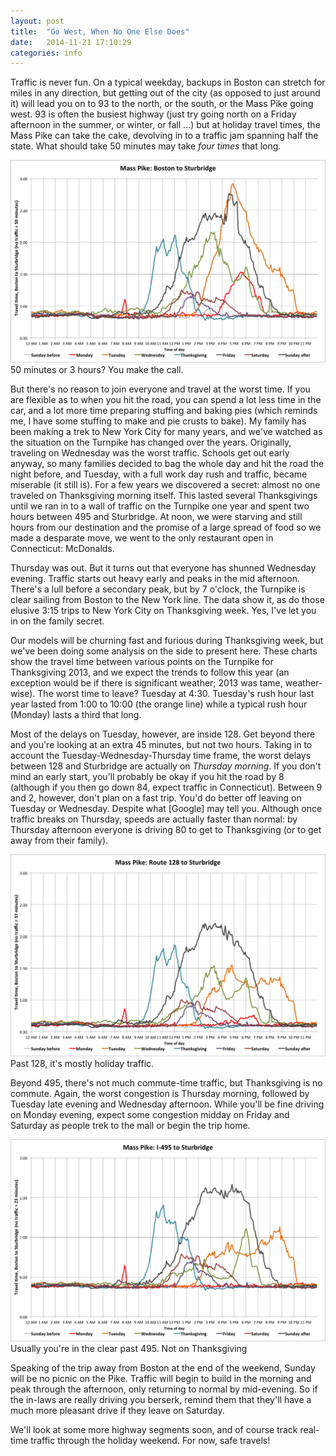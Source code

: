```yaml
---
layout: post
title:  "Go West, When No One Else Does"
date:   2014-11-21 17:10:29
categories: info
---
```


Traffic is never fun. On a typical weekday, backups in Boston can stretch for miles in any direction, but getting out of the city (as opposed to just around it) will lead you on to 93 to the north, or the south, or the Mass Pike going west. 93 is often the busiest highway (just try going north on a Friday afternoon in the summer, or winter, or fall …) but at holiday travel times, the Mass Pike can take the cake, devolving in to a traffic jam spanning half the state. What should take 50 minutes may take _four times_ that long.

<img src='/blog/assets/Boston_84.png'/>
50 minutes or 3 hours? You make the call.

But there's no reason to join everyone and travel at the worst time. If you are flexible as to when you hit the road, you can spend a lot less time in the car, and a lot more time preparing stuffing and baking pies (which reminds me, I have some stuffing to make and pie crusts to bake). My family has been making a trek to New York City for many years, and we've watched as the situation on the Turnpike has changed over the years. Originally, traveling on Wednesday was the worst traffic. Schools get out early anyway, so many families decided to bag the whole day and hit the road the night before, and Tuesday, with a full work day rush and traffic, became miserable (it still is). For a few years we discovered a secret: almost no one traveled on Thanksgiving morning itself. This lasted several Thanksgivings until we ran in to a wall of traffic on the Turnpike one year and spent two hours between 495 and Sturbridge. At noon, we were starving and still hours from our destination and the promise of a large spread of food so we made a desparate move, we went to the only restaurant open in Connecticut: McDonalds.

Thursday was out. But it turns out that everyone has shunned Wednesday evening. Traffic starts out heavy early and peaks in the mid afternoon. There's a lull before a secondary peak, but by 7 o'clock, the Turnpike is clear sailing from Boston to the New York line. The data show it, as do those elusive 3:15 trips to New York City on Thanksgiving week. Yes, I've let you in on the family secret.

Our models will be churning fast and furious during Thanksgiving week, but we've been doing some analysis on the side to present here. These charts show the travel time between various points on the Turnpike for Thanksgiving 2013, and we expect the trends to follow this year (an exception would be if there is significant weather; 2013 was tame, weather-wise). The worst time to leave? Tuesday at 4:30. Tuesday's rush hour last year lasted from 1:00 to 10:00 (the orange line) while a typical rush hour (Monday) lasts a third that long.

Most of the delays on Tuesday, however, are inside 128. Get beyond there and you're looking at an extra 45 minutes, but not two hours. Taking in to account the Tuesday-Wednesday-Thursday time frame, the worst delays between 128 and Sturbridge are actually on _Thursday morning_. If you don't mind an early start, you'll probably be okay if you hit the road by 8 (although if you then go down 84, expect traffic in Connecticut). Between 9 and 2, however, don't plan on a fast trip. You'd do better off leaving on Tuesday or Wednesday. Despite what [Google] may tell you. Although once traffic breaks on Thursday, speeds are actually faster than normal: by Thursday afternoon everyone is driving 80 to get to Thanksgiving (or to get away from their family).

<img src='/blog/assets/128_84.png'/>
Past 128, it's mostly holiday traffic.

Beyond 495, there's not much commute-time traffic, but Thanksgiving is no commute. Again, the worst congestion is Thursday morning, followed by Tuesday late evening and Wednesday afternoon. While you'll be fine driving on Monday evening, expect some congestion midday on Friday and Saturday as people trek to the mall or begin the trip home.

<img src='/blog/assets/495_84.png'/>
Usually you're in the clear past 495. Not on Thanksgiving

Speaking of the trip away from Boston at the end of the weekend, Sunday will be no picnic on the Pike. Traffic will begin to build in the morning and peak through the afternoon, only returning to normal by mid-evening. So if the in-laws are really driving you berserk, remind them that they'll have a much more pleasant drive if they leave on Saturday.

We'll look at some more highway segments soon, and of course track real-time traffic through the holiday weekend. For now, safe travels!

[hackathon]:      http://google-latlong.blogspot.com/2014/11/google-maps-thanksgiving-traffic.html?m=1
